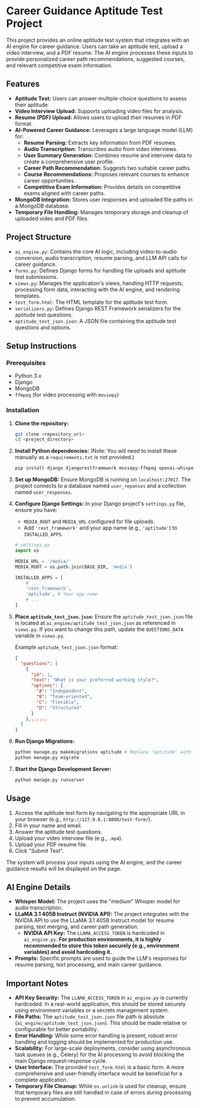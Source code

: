# Career Guidance Aptitude Test Project

This project provides an online aptitude test system that integrates with an AI engine for career guidance. Users can take an aptitude test, upload a video interview, and a PDF resume. The AI engine processes these inputs to provide personalized career path recommendations, suggested courses, and relevant competitive exam information.

## Features

* **Aptitude Test:** Users can answer multiple-choice questions to assess their aptitude.
* **Video Interview Upload:** Supports uploading video files for analysis.
* **Resume (PDF) Upload:** Allows users to upload their resumes in PDF format.
* **AI-Powered Career Guidance:** Leverages a large language model (LLM) for:
    * **Resume Parsing:** Extracts key information from PDF resumes.
    * **Audio Transcription:** Transcribes audio from video interviews.
    * **User Summary Generation:** Combines resume and interview data to create a comprehensive user profile.
    * **Career Path Recommendation:** Suggests two suitable career paths.
    * **Course Recommendations:** Proposes relevant courses to enhance career opportunities.
    * **Competitive Exam Information:** Provides details on competitive exams aligned with career paths.
* **MongoDB Integration:** Stores user responses and uploaded file paths in a MongoDB database.
* **Temporary File Handling:** Manages temporary storage and cleanup of uploaded video and PDF files.

## Project Structure

* `ai_engine.py`: Contains the core AI logic, including video-to-audio conversion, audio transcription, resume parsing, and LLM API calls for career guidance.
* `forms.py`: Defines Django forms for handling file uploads and aptitude test submissions.
* `views.py`: Manages the application's views, handling HTTP requests, processing form data, interacting with the AI engine, and rendering templates.
* `test_form.html`: The HTML template for the aptitude test form.
* `serializers.py`: Defines Django REST Framework serializers for the aptitude test questions.
* `aptitude_test_json.json`: A JSON file containing the aptitude test questions and options.

## Setup Instructions

### Prerequisites

* Python 3.x
* Django
* MongoDB
* `ffmpeg` (for video processing with `moviepy`)

### Installation

1.  **Clone the repository:**
    ```bash
    git clone <repository_url>
    cd <project_directory>
    ```

2.  **Install Python dependencies:**
    (Note: You will need to install these manually as a `requirements.txt` is not provided.)

    ```bash
    pip install django djangorestframework moviepy-ffmpeg openai-whisper pypdf requests pymongo python-slugify
    ```

3.  **Set up MongoDB:**
    Ensure MongoDB is running on `localhost:27017`. The project connects to a database named `user_reponses` and a collection named `user_responses`.

4.  **Configure Django Settings:**
    In your Django project's `settings.py` file, ensure you have:
    * `MEDIA_ROOT` and `MEDIA_URL` configured for file uploads.
    * Add `'rest_framework'` and your app name (e.g., `'aptitude'`) to `INSTALLED_APPS`.

    ```python
    # settings.py
    import os

    MEDIA_URL = '/media/'
    MEDIA_ROOT = os.path.join(BASE_DIR, 'media')

    INSTALLED_APPS = [
        # ...
        'rest_framework',
        'aptitude', # Your app name
        # ...
    ]
    ```

5.  **Place `aptitude_test_json.json`:**
    Ensure the `aptitude_test_json.json` file is located at `ai_engine/aptitude_test_json.json` as referenced in `views.py`. If you want to change this path, update the `QUESTIONS_DATA` variable in `views.py`.

    Example `aptitude_test_json.json` format:
    ```json
    {
      "questions": [
        {
          "id": 1,
          "text": "What is your preferred working style?",
          "options": {
            "A": "Independent",
            "B": "Team-oriented",
            "C": "Flexible",
            "D": "Structured"
          }
        },......
      ]
    }
    ```

6.  **Run Django Migrations:**
    ```bash
    python manage.py makemigrations aptitude # Replace 'aptitude' with your app name
    python manage.py migrate
    ```

7.  **Start the Django Development Server:**
    ```bash
    python manage.py runserver
    ```

## Usage

1.  Access the aptitude test form by navigating to the appropriate URL in your browser (e.g., `http://127.0.0.1:8000/test-form/`).
2.  Fill in your name and email.
3.  Answer the aptitude test questions.
4.  Upload your video interview file (e.g., `.mp4`).
5.  Upload your PDF resume file.
6.  Click "Submit Test".

The system will process your inputs using the AI engine, and the career guidance results will be displayed on the page.

## AI Engine Details

* **Whisper Model:** The project uses the "medium" Whisper model for audio transcription.
* **LLaMA 3.1 405B Instruct (NVIDIA API):** The project integrates with the NVIDIA API to use the LLaMA 3.1 405B Instruct model for resume parsing, text merging, and career path generation.
    * **NVIDIA API Key:** The `LLAMA_ACCESS_TOKEN` is hardcoded in `ai_engine.py`. **For production environments, it is highly recommended to store this token securely (e.g., environment variables) and avoid hardcoding it.**
* **Prompts:** Specific prompts are used to guide the LLM's responses for resume parsing, text processing, and main career guidance.

## Important Notes

* **API Key Security:** The `LLAMA_ACCESS_TOKEN` in `ai_engine.py` is currently hardcoded. In a real-world application, this should be stored securely using environment variables or a secrets management system.
* **File Paths:** The `aptitude_test_json.json` file path is absolute (`ai_engine/aptitude_test_json.json`). This should be made relative or configurable for better portability.
* **Error Handling:** While some error handling is present, robust error handling and logging should be implemented for production use.
* **Scalability:** For large-scale deployments, consider using asynchronous task queues (e.g., Celery) for the AI processing to avoid blocking the main Django request-response cycle.
* **User Interface:** The provided `test_form.html` is a basic form. A more comprehensive and user-friendly interface would be beneficial for a complete application.
* **Temporary File Cleanup:** While `os.unlink` is used for cleanup, ensure that temporary files are still handled in case of errors during processing to prevent accumulation.
